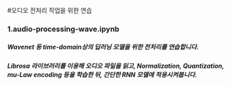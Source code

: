 #오디오 전처리 작업을 위한 연습

### 1.audio-processing-wave.ipynb
##### Wavenet 등 time-domain상의 딥러닝 모델을 위한 전처리를 연습합니다.
##### Librosa 라이브러리를 이용해 오디오 파일을 읽고, Normalization, Quantization, mu-Law encoding 등을 학습한 뒤, 간단한 RNN 모델에 적용시켜봅니다.

